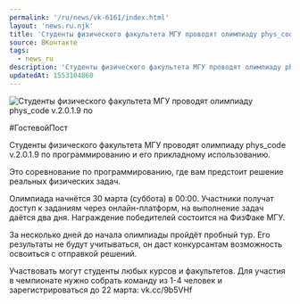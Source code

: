 ```yaml
---
permalink: '/ru/news/vk-6161/index.html'
layout: 'news.ru.njk'
title: 'Студенты физического факультета МГУ проводят олимпиаду phys_code v.2.0.1.9 по программирован'
source: ВКонтакте
tags:
  - news_ru
description: 'Студенты физического факультета МГУ проводят олимпиаду phys_code v.2.0.1.9 по'
updatedAt: 1553104860
---
```

![Студенты физического факультета МГУ проводят олимпиаду phys_code v.2.0.1.9 по](https://sun9-57.userapi.com/impf/c851528/v851528765/e202d/YgwhNtSuxf4.jpg?size=900x600&quality=96&proxy=1&sign=ef8b12e077a361597ed3942137735382&c_uniq_tag=2gXnZbwtUaZfiMZ0H4095tIUDej0Hp_RB2nu1WvWDSA&type=album)

#ГостевойПост

Студенты физического факультета МГУ проводят олимпиаду phys_code v.2.0.1.9 по программированию и его прикладному использованию.

Это соревнование по программированию, где вам предстоит решение реальных физических задач.

Олимпиада начнётся 30 марта (суббота) в 00:00. Участники получат доступ к заданиям через онлайн-платформ, на выполнение задач даётся два дня. Награждение победителей состоится на ФизФаке МГУ.

За несколько дней до начала олимпиады пройдёт пробный тур. Его результаты не будут учитываться, он даст конкурсантам возможность освоиться с отправкой решений.

Участвовать могут студенты любых курсов и факультетов. Для участия в чемпионате нужно собрать команду из 1-4 человек и зарегистрироваться до 22 марта: vk.cc/9b5VHf
